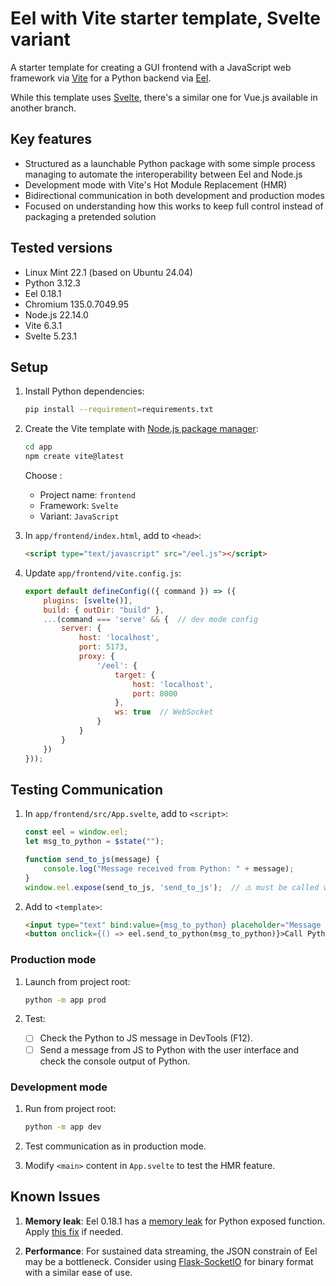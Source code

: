 # Eel with Vite starter template, Svelte variant

A starter template for creating a GUI frontend with a JavaScript web framework via [Vite](https://vite.dev) for a Python backend via [Eel](https://pypi.org/project/Eel).

While this template uses [Svelte](https://svelte.dev), there's a similar one for Vue.js available in another branch.

## Key features

- Structured as a launchable Python package with some simple process managing to automate the interoperability between Eel and Node.js
- Development mode with Vite's Hot Module Replacement (HMR)
- Bidirectional communication in both development and production modes
- Focused on understanding how this works to keep full control instead of packaging a pretended solution

## Tested versions

- Linux Mint 22.1 (based on Ubuntu 24.04)
- Python 3.12.3
- Eel 0.18.1
- Chromium 135.0.7049.95
- Node.js 22.14.0
- Vite 6.3.1
- Svelte 5.23.1

## Setup

1. Install Python dependencies:
    ```sh
    pip install --requirement=requirements.txt
    ```

2. Create the Vite template with [Node.js package manager](https://nodejs.org/fr/download):
    ```sh
    cd app
    npm create vite@latest
    ```

    Choose :
    - Project name: `frontend`
    - Framework: `Svelte`
    - Variant: `JavaScript`

3. In `app/frontend/index.html`, add to `<head>`:
    ```html
    <script type="text/javascript" src="/eel.js"></script>
    ```

4. Update `app/frontend/vite.config.js`:
    ```js
    export default defineConfig(({ command }) => ({
        plugins: [svelte()],
        build: { outDir: "build" },
        ...(command === 'serve' && {  // dev mode config
            server: {
                host: 'localhost',
                port: 5173,
                proxy: {
                    '/eel': {
                        target: {
                            host: 'localhost',
                            port: 8000
                        },
                        ws: true  // WebSocket
                    }
                }
            }
        })
    }));
    ```

## Testing Communication

1. In `app/frontend/src/App.svelte`, add to `<script>`:
    ```js
    const eel = window.eel;
    let msg_to_python = $state("");

    function send_to_js(message) {
        console.log("Message received from Python: " + message);
    }
    window.eel.expose(send_to_js, 'send_to_js');  // ⚠️ must be called via `window.` and must get the name repeated as a string because the production build changes the functions names
    ```

2. Add to `<template>`:
    ```html
    <input type="text" bind:value={msg_to_python} placeholder="Message to Python" />
    <button onclick={() => eel.send_to_python(msg_to_python)}>Call Python</button>
    ```

### Production mode

1. Launch from project root:
    ```sh
    python -m app prod
    ```

2. Test:
   - [ ] Check the Python to JS message in DevTools (F12).
   - [ ] Send a message from JS to Python with the user interface and check the console output of Python.

### Development mode

1. Run from project root:
    ```sh
    python -m app dev
    ```

2. Test communication as in production mode.
3. Modify `<main>` content in `App.svelte` to test the HMR feature.

## Known Issues

1. **Memory leak**: Eel 0.18.1 has a [memory leak](https://github.com/python-eel/Eel/issues/757) for Python exposed function. Apply [this fix](https://github.com/python-eel/Eel/pull/760) if needed.

2. **Performance**: For sustained data streaming, the JSON constrain of Eel may be a bottleneck. Consider using [Flask-SocketIO](https://pypi.org/project/Flask-SocketIO) for binary format with a similar ease of use.
